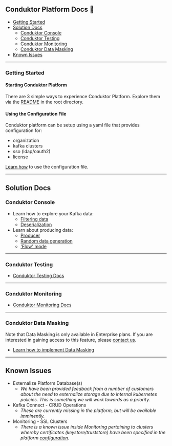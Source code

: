 ## Conduktor Platform Docs 📝

- [Getting Started](#getting-started)
- [Solution Docs](#solution-docs)
    - [Conduktor Console](#conduktor-console)
    - [Conduktor Testing](#conduktor-testing)
    - [Conduktor Monitoring](#conduktor-monitoring)
    - [Conduktor Data Masking](#conduktor-data-masking)
- [Known Issues](#known-issues)

***

### Getting Started

#### Starting Conduktor Platform

There are 3 simple ways to experience Conduktor Platform. Explore them via the [README](https://github.com/conduktor/conduktor-platform#get-started) in the root directory.

#### Using the Configuration File

Conduktor platform can be setup using a yaml file that provides configuration for:
- organization
- kafka clusters
- sso (ldap/oauth2)
- license

[Learn how](Configuration.md) to use the configuration file.

***

## Solution Docs

### Conduktor Console
- Learn how to explore your Kafka data:
    - [Filtering data](https://github.com/conduktor/conduktor-platform/blob/main/doc/console/browse-data.md#filtering)
    - [Deserialization](https://github.com/conduktor/conduktor-platform/blob/main/doc/console/browse-data.md#deserialization)
- Learn about producing data:
    - [Producer](console/produce-data.md)
    - [Random data generation](https://github.com/conduktor/conduktor-platform/blob/main/doc/console/produce-data.md#random-data-generator)
    - ['Flow' mode](https://github.com/conduktor/conduktor-platform/blob/main/doc/console/produce-data.md#flow-mode)

***

### Conduktor Testing
- [Conduktor Testing Docs](testing/testing.md)

***

### Conduktor Monitoring
- [Conduktor Monitoring Docs](monitoring/monitoring.md)

***

### Conduktor Data Masking

Note that Data Masking is only available in Enterprise plans. If you are interested in gaining access to this feature, please [contact us](https://www.conduktor.io/contact).
- [Learn how to implement Data Masking](data%20masking/data-masking.md)

***

## Known Issues

- Externalize Platform Database(s)
    - _We have been provided feedback from a number of customers about the need to externalize storage due to internal kubernetes policies. This is something we will work towards as a priority._
- Kafka Connect - CRUD Operations
    - _These are currently missing in the platform, but will be available imminently._
- Monitoring - SSL Clusters 
    - _There is a known issue inside Monitoring pertaining to clusters whereby certificates (keystore/truststore) have been specified in the platform [configuration](configuration.md)._ 


